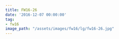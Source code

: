 ```yaml
---
title: FW16-26
date: '2016-12-07 00:00:00'
tag:
- fw16
image_path: "/assets/images/fw16/lg/fw16-26.jpg"
---
```

